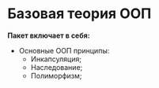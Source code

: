 # Базовая теория ООП

**Пакет включает в себя:**
- Основные ООП принципы:
  - Инкапсуляция;
  - Наследование;
  - Полиморфизм;
